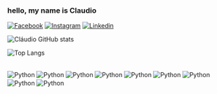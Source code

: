 ### hello, my name is Claudio

[![Facebook](https://img.shields.io/badge/Facebook-1877F2?style=for-the-badge&logo=facebook&logoColor=white)](https://web.facebook.com/profile.php?id=100005953329475)
[![Instagram](https://img.shields.io/badge/Instagram-E4405F?style=for-the-badge&logo=instagram&logoColor=white)](https://www.instagram.com/eduardoclaudio785/)
[![Linkedin](https://img.shields.io/badge/LinkedIn-0077B5?style=for-the-badge&logo=linkedin&logoColor=white)](https://web.facebook.com/profile.php?id=100005953329475)

![Cláudio GitHub stats](https://github-readme-stats.vercel.app/api?username=ClaudioCanga&show_icons=true&theme=radical)

![Top Langs](https://github-readme-stats.vercel.app/api/top-langs/?username=ClaudioCanga&hide_progress=true&theme=dracula)

<div style="display: inline_block"></br>
    <img align="center" alt="Python" src="https://img.shields.io/badge/Python-3776AB?style=for-the-badge&logo=python&logoColor=white" />
    <img align="center" alt="Python" src="https://img.shields.io/badge/PHP-777BB4?style=for-the-badge&logo=php&logoColor=white" />
    <img align="center" alt="Python" src="https://img.shields.io/badge/Django-092E20?style=for-the-badge&logo=django&logoColor=white" />
    <img align="center" alt="Python" src="https://img.shields.io/badge/Laravel-FF2D20?style=for-the-badge&logo=laravel&logoColor=white" />
    <img align="center" alt="Python" src="https://img.shields.io/badge/HTML-239120?style=for-the-badge&logo=html5&logoColor=white" />
    <img align="center" alt="Python" src="https://img.shields.io/badge/JavaScript-F7DF1E?style=for-the-badge&logo=javascript&logoColor=black" />
    <img align="center" alt="Python" src="https://img.shields.io/badge/CSS-239120?&style=for-the-badge&logo=css3&logoColor=white" />
    <img align="center" alt="Python" src="https://img.shields.io/badge/Ruby-CC342D?style=for-the-badge&logo=ruby&logoColor=white" />
    <img align="center" alt="Python" src="https://img.shields.io/badge/Bootstrap-563D7C?style=for-the-badge&logo=bootstrap&logoColor=white" />
</div>


